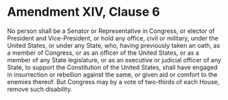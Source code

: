 # Amendment XIV, Clause 6

No person shall be a Senator or Representative in Congress, or elector of
President and Vice-President, or hold any office, civil or military, under
the United States, or under any State, who, having previously taken an oath,
as a member of Congress, or as an officer of the United States, or as a
member of any State legislature, or as an executive or judicial officer of
any State, to support the Constitution of the United States, shall have
engaged in insurrection or rebellion against the same, or given aid or
comfort to the enemies thereof. But Congress may by a vote of two-thirds of
each House, remove such disability.
